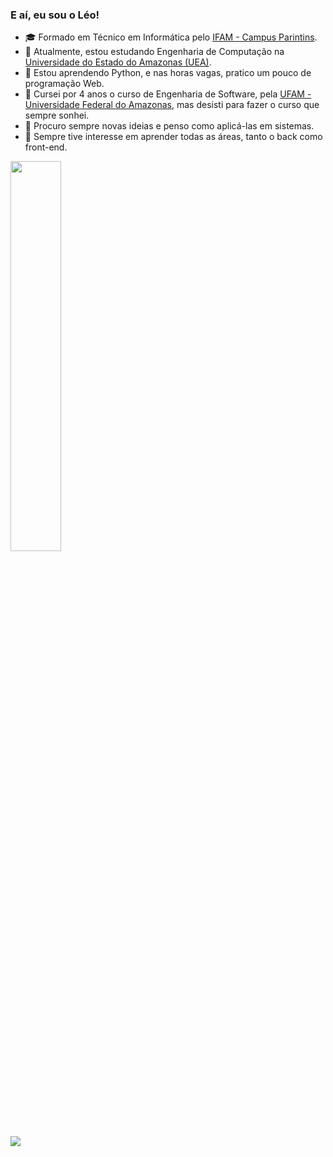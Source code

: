 ### E aí, eu sou o Léo!

- 🎓 Formado em Técnico em Informática pelo <a href=https://www.ifam.edu.br>IFAM - Campus Parintins</a>.
- 🔭 Atualmente, estou estudando Engenharia de Computação na <a href=https://www1.uea.edu.br/>Universidade do Estado do Amazonas (UEA)</a>.
- 🌱 Estou aprendendo Python, e nas horas vagas, pratico um pouco de programação Web.
- 🤔 Cursei por 4 anos o curso de Engenharia de Software, pela <a href=https://www.ufam.edu.br>UFAM - Universidade Federal do Amazonas</a>, mas desisti para fazer o curso que sempre sonhei.
- 🤔 Procuro sempre novas ideias e penso como aplicá-las em sistemas. 
- 🤔 Sempre tive interesse em aprender todas as áreas, tanto o back como front-end.


<div>
  <img width="40%" src="https://github-readme-stats.vercel.app/api?username=leomartins98&show_icons=true&theme=dark"><br>
  <img src="https://github-readme-stats.vercel.app/api/top-langs/?username=leomartins98&layout=compact&theme=dark">
</div>
